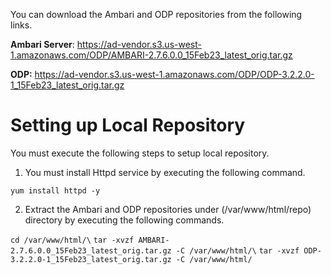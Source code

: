 You can download the Ambari and ODP repositories from the following links. 

**Ambari Server**:  https://ad-vendor.s3.us-west-1.amazonaws.com/ODP/AMBARI-2.7.6.0.0_15Feb23_latest_orig.tar.gz

**ODP:** https://ad-vendor.s3.us-west-1.amazonaws.com/ODP/ODP-3.2.2.0-1_15Feb23_latest_orig.tar.gz

# Setting up Local Repository

You must execute the following steps to setup local repository. 

1. You must install Httpd service by executing the following command. 

`yum install httpd -y`

2. Extract the Ambari and ODP repositories under (/var/www/html/repo) directory by executing the following commands.

```cd /var/www/html/\```
```tar -xvzf AMBARI-2.7.6.0.0_15Feb23_latest_orig.tar.gz -C /var/www/html/\```
```tar -xvzf ODP-3.2.2.0-1_15Feb23_latest_orig.tar.gz -C /var/www/html/```
